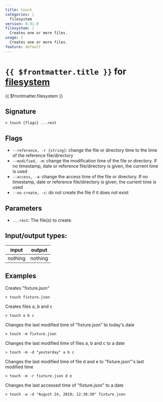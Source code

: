 ```yaml
---
title: touch
categories: |
  filesystem
version: 0.91.0
filesystem: |
  Creates one or more files.
usage: |
  Creates one or more files.
feature: default
---
```

<!-- This file is automatically generated. Please edit the command in https://github.com/nushell/nushell instead. -->

# `{{ $frontmatter.title }}` for [filesystem](/commands/categories/filesystem.md)

<div class='command-title'>{{ $frontmatter.filesystem }}</div>

## Signature

```> touch {flags} ...rest```

## Flags

 -  `--reference, -r {string}`: change the file or directory time to the time of the reference file/directory
 -  `--modified, -m`: change the modification time of the file or directory. If no timestamp, date or reference file/directory is given, the current time is used
 -  `--access, -a`: change the access time of the file or directory. If no timestamp, date or reference file/directory is given, the current time is used
 -  `--no-create, -c`: do not create the file if it does not exist

## Parameters

 -  `...rest`: The file(s) to create.


## Input/output types:

| input   | output  |
| ------- | ------- |
| nothing | nothing |

## Examples

Creates "fixture.json"
```nu
> touch fixture.json

```

Creates files a, b and c
```nu
> touch a b c

```

Changes the last modified time of "fixture.json" to today's date
```nu
> touch -m fixture.json

```

Changes the last modified time of files a, b and c to a date
```nu
> touch -m -d "yesterday" a b c

```

Changes the last modified time of file d and e to "fixture.json"'s last modified time
```nu
> touch -m -r fixture.json d e

```

Changes the last accessed time of "fixture.json" to a date
```nu
> touch -a -d "August 24, 2019; 12:30:30" fixture.json

```
